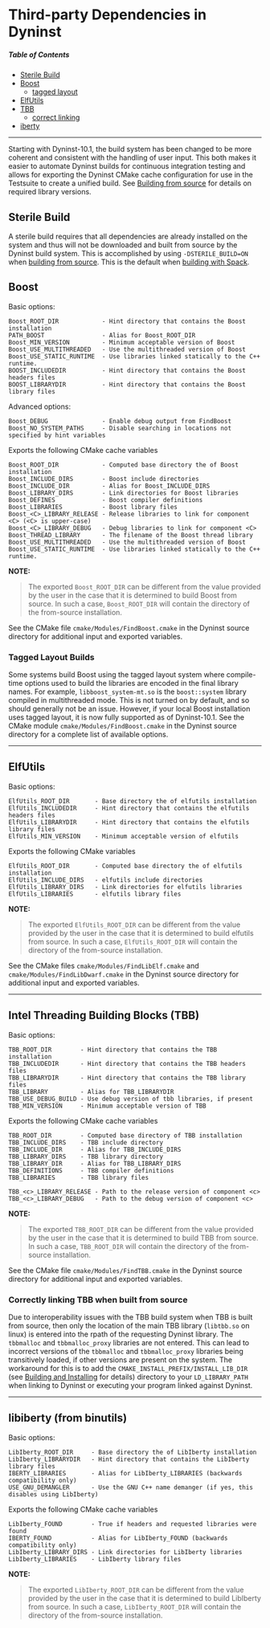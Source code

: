 # Third-party Dependencies in Dyninst

##### Table of Contents
* [Sterile Build](#sterile_build)
* [Boost](#boost)
    * [tagged layout](#boost_tagged_layout)
* [ElfUtils](#elfutils)
* [TBB](#tbb)
    * [correct linking](#tbb_correct_linking)
* [iberty](#iberty)
***

Starting with Dyninst-10.1, the build system has been changed to be more coherent and consistent with the handling of user input. This both makes it easier to automate Dyninst builds for continuous integration testing and allows for exporting the Dyninst CMake cache configuration for use in the Testsuite to create a unified build. See [Building from source](Building-Dyninst#source_long) for details on required library versions.

<a name="sterile_build"/>

## Sterile Build

A sterile build requires that all dependencies are already installed on the system and thus will not be downloaded and built from source by the Dyninst build system. This is accomplished by using ```-DSTERILE_BUILD=ON``` when [building from source](Building-Dyninst#source_long). This is the default when [building with Spack](Building-Dyninst#spack).

<a name="boost"/>

## Boost

Basic options:

	Boost_ROOT_DIR            - Hint directory that contains the Boost installation
	PATH_BOOST                - Alias for Boost_ROOT_DIR
	Boost_MIN_VERSION         - Minimum acceptable version of Boost
	Boost_USE_MULTITHREADED   - Use the multithreaded version of Boost
	Boost_USE_STATIC_RUNTIME  - Use libraries linked statically to the C++ runtime.
	BOOST_INCLUDEDIR          - Hint directory that contains the Boost headers files
	BOOST_LIBRARYDIR          - Hint directory that contains the Boost library files

Advanced options:

	Boost_DEBUG               - Enable debug output from FindBoost
	Boost_NO_SYSTEM_PATHS     - Disable searching in locations not specified by hint variables 

Exports the following CMake cache variables

	Boost_ROOT_DIR            - Computed base directory the of Boost installation
	Boost_INCLUDE_DIRS        - Boost include directories
	Boost_INCLUDE_DIR         - Alias for Boost_INCLUDE_DIRS
	Boost_LIBRARY_DIRS        - Link directories for Boost libraries
	Boost_DEFINES             - Boost compiler definitions
	Boost_LIBRARIES           - Boost library files
	Boost_<C>_LIBRARY_RELEASE - Release libraries to link for component <C> (<C> is upper-case)
	Boost_<C>_LIBRARY_DEBUG   - Debug libraries to link for component <C>
	Boost_THREAD_LIBRARY      - The filename of the Boost thread library
	Boost_USE_MULTITHREADED   - Use the multithreaded version of Boost
	Boost_USE_STATIC_RUNTIME  - Use libraries linked statically to the C++ runtime.

**NOTE:**
>The exported ```Boost_ROOT_DIR``` can be different from the value provided by the user in the case that
it is determined to build Boost from source. In such a case, ```Boost_ROOT_DIR``` will contain the
directory of the from-source installation.

See the CMake file ```cmake/Modules/FindBoost.cmake``` in the Dyninst source directory for additional input and exported variables.

<a name="boost_tagged_layout"/>

### Tagged Layout Builds

Some systems build Boost using the tagged layout system where compile-time options used to build the libraries are encoded in the final library names. For example, ```libboost_system-mt.so``` is the ```boost::system``` library compiled in multithreaded mode. This is not turned on by default, and so should generally not be an issue. However, if your local Boost installation uses tagged layout, it is now fully supported as of Dyninst-10.1. See the CMake module ```cmake/Modules/FindBoost.cmake``` in the Dyninst source directory for a complete list of available options.

***

<a name="elfutils"/>

## ElfUtils

Basic options:

	ElfUtils_ROOT_DIR       - Base directory the of elfutils installation
	ElfUtils_INCLUDEDIR     - Hint directory that contains the elfutils headers files
	ElfUtils_LIBRARYDIR     - Hint directory that contains the elfutils library files
	ElfUtils_MIN_VERSION    - Minimum acceptable version of elfutils

Exports the following CMake variables

	ElfUtils_ROOT_DIR       - Computed base directory the of elfutils installation
	ElfUtils_INCLUDE_DIRS   - elfutils include directories
	ElfUtils_LIBRARY_DIRS   - Link directories for elfutils libraries
	ElfUtils_LIBRARIES      - elfutils library files

**NOTE:**
>The exported ```ElfUtils_ROOT_DIR``` can be different from the value provided by the user
in the case that it is determined to build elfutils from source. In such a case,
```ElfUtils_ROOT_DIR``` will contain the directory of the from-source installation.

See the CMake files ```cmake/Modules/FindLibElf.cmake``` and ```cmake/Modules/FindLibDwarf.cmake``` in the Dyninst source directory for additional input and exported variables.

***

<a name="tbb"/>

## Intel Threading Building Blocks (TBB)

Basic options:

	TBB_ROOT_DIR        - Hint directory that contains the TBB installation
	TBB_INCLUDEDIR      - Hint directory that contains the TBB headers files
	TBB_LIBRARYDIR      - Hint directory that contains the TBB library files
	TBB_LIBRARY         - Alias for TBB_LIBRARYDIR
	TBB_USE_DEBUG_BUILD - Use debug version of tbb libraries, if present
	TBB_MIN_VERSION     - Minimum acceptable version of TBB

Exports the following CMake cache variables

	TBB_ROOT_DIR        - Computed base directory of TBB installation
	TBB_INCLUDE_DIRS    - TBB include directory
	TBB_INCLUDE_DIR     - Alias for TBB_INCLUDE_DIRS
	TBB_LIBRARY_DIRS    - TBB library directory
	TBB_LIBRARY_DIR     - Alias for TBB_LIBRARY_DIRS
	TBB_DEFINITIONS     - TBB compiler definitions
	TBB_LIBRARIES       - TBB library files
	
	TBB_<c>_LIBRARY_RELEASE - Path to the release version of component <c>
	TBB_<c>_LIBRARY_DEBUG   - Path to the debug version of component <c>

**NOTE:**
>The exported ```TBB_ROOT_DIR``` can be different from the value provided by the user
in the case that it is determined to build TBB from source. In such a case,
```TBB_ROOT_DIR``` will contain the directory of the from-source installation.

See the CMake file ```cmake/Modules/FindTBB.cmake``` in the Dyninst source directory for additional input and exported variables.

<a name="tbb_correct_linking"/>

### Correctly linking TBB when built from source

Due to interoperability issues with the TBB build system when TBB is built from source, then only the location of the main TBB library (`libtbb.so` on linux) is entered into the rpath of the requesting Dyninst library. The `tbbmalloc` and `tbbmalloc_proxy` libraries are not entered. This can lead to incorrect versions of the `tbbmalloc` and `tbbmalloc_proxy` libraries being transitively loaded, if other versions are present on the system. The workaround for this is to add the `CMAKE_INSTALL_PREFIX/INSTALL_LIB_DIR` (see [Building and Installing](https://github.com/dyninst/dyninst/wiki/Building-Dyninst#building-and-installing) for details) directory to your `LD_LIBRARY_PATH` when linking to Dyninst or executing your program linked against Dyninst.

***

<a name="iberty"/>

## libiberty (from binutils)

Basic options:

	LibIberty_ROOT_DIR     - Base directory the of LibIberty installation
	LibIberty_LIBRARYDIR   - Hint directory that contains the LibIberty library files
	IBERTY_LIBRARIES       - Alias for LibIberty_LIBRARIES (backwards compatibility only)
	USE_GNU_DEMANGLER      - Use the GNU C++ name demanger (if yes, this disables using LibIberty)

Exports the following CMake cache variables

	LibIberty_FOUND        - True if headers and requested libraries were found
	IBERTY_FOUND           - Alias for LibIberty_FOUND (backwards compatibility only)
	LibIberty_LIBRARY_DIRS - Link directories for LibIberty libraries
	LibIberty_LIBRARIES    - LibIberty library files

**NOTE:**
>The exported ```LibIberty_ROOT_DIR``` can be different from the value provided by the user
in the case that it is determined to build LibIberty from source. In such a case,
```LibIberty_ROOT_DIR``` will contain the directory of the from-source installation.
